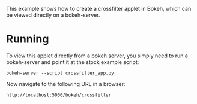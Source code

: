 
This example shows how to create a crossfilter applet in Bokeh, which can
be viewed directly on a bokeh-server.

Running
=======

To view this applet directly from a bokeh server, you simply need to
run a bokeh-server and point it at the stock example script:

    bokeh-server --script crossfilter_app.py

Now navigate to the following URL in a browser:

    http://localhost:5006/bokeh/crossfilter
